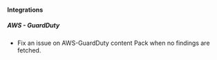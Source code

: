 #### Integrations
##### AWS - GuardDuty
- Fix an issue on AWS-GuardDuty content Pack when no findings are fetched.

